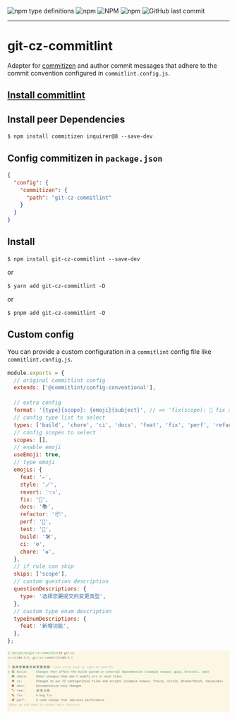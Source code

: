 ![npm type definitions](https://img.shields.io/npm/types/git-cz-commitlint)
![npm](https://img.shields.io/npm/v/git-cz-commitlint)
![NPM](https://img.shields.io/npm/l/git-cz-commitlint)
![npm](https://img.shields.io/npm/dw/git-cz-commitlint)
![GitHub last commit](https://img.shields.io/github/last-commit/yantaolu/git-cz-commitlint)

---

# git-cz-commitlint

Adapter for [commitizen](http://commitizen.github.io/cz-cli/) and author commit messages that adhere to the commit convention configured in `commitlint.config.js`.

## [Install commitlint](https://commitlint.js.org/#/guides-local-setup)

## Install peer Dependencies

```
$ npm install commitizen inquirer@8 --save-dev
```

## Config commitizen in `package.json`
```json
{
  "config": {
    "commitizen": {
      "path": "git-cz-commitlint"
    }
  }
}
```

## Install

```
$ npm install git-cz-commitlint --save-dev
```

or

```
$ yarn add git-cz-commitlint -D
```

or

```
$ pnpm add git-cz-commitlint -D
```

## Custom config

You can provide a custom configuration in a `commitlint` config file like `commitlint.config.js`.

```js
module.exports = {
  // original commitlint config
  extends: ['@commitlint/config-conventional'],

  // extra config
  format: '{type}{scope}: {emoji}{subject}', // => 'fix(scope): 🐛 fix xxx'
  // config type list to select
  types: ['build', 'chore', 'ci', 'docs', 'feat', 'fix', 'perf', 'refactor', 'revert', 'style', 'test'],
  // config scopes to select
  scopes: [],
  // enable emoji
  useEmoji: true,
  // type emoji
  emojis: {
    feat: '✏️',
    style: '🪄',
    revert: '👈',
    fix: '🐛',
    docs: '📚',
    refactor: '📦',
    perf: '🚀',
    test: '🚨',
    build: '🛠',
    ci: '⚙️',
    chore: '♻️',
  },
  // if rule can skip
  skips: ['scope'],
  // custom question description
  questionDescriptions: {
    type: '选择您要提交的变更类型',
  },
  // custom type enum description
  typeEnumDescriptions: {
    feat: '新增功能',
  },
};
```

![img.png](https://github.com/yantaolu/git-cz-commitlint/blob/main/img.png?raw=true)

